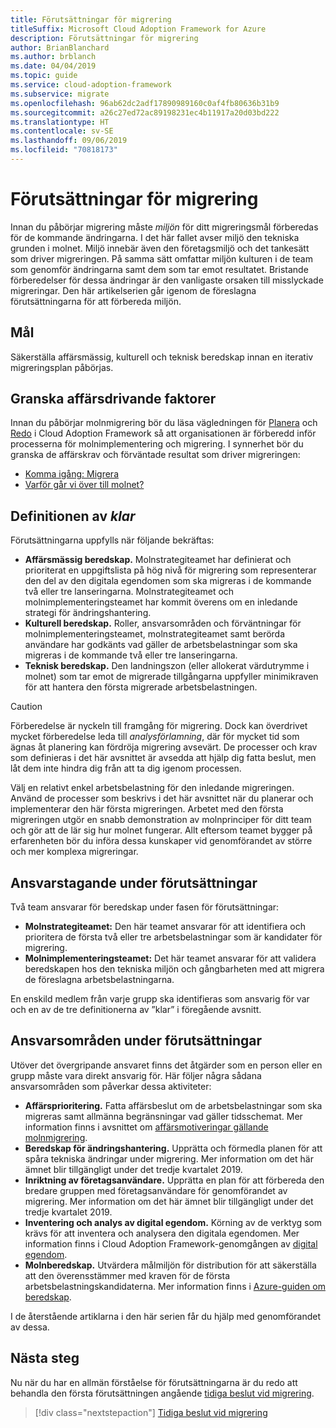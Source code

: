 ```yaml
---
title: Förutsättningar för migrering
titleSuffix: Microsoft Cloud Adoption Framework for Azure
description: Förutsättningar för migrering
author: BrianBlanchard
ms.author: brblanch
ms.date: 04/04/2019
ms.topic: guide
ms.service: cloud-adoption-framework
ms.subservice: migrate
ms.openlocfilehash: 96ab62dc2adf17890989160c0af4fb80636b31b9
ms.sourcegitcommit: a26c27ed72ac89198231ec4b11917a20d03bd222
ms.translationtype: HT
ms.contentlocale: sv-SE
ms.lasthandoff: 09/06/2019
ms.locfileid: "70818173"
---
```

# <a name="prerequisites-for-migration"></a>Förutsättningar för migrering

Innan du påbörjar migrering måste _miljön_ för ditt migreringsmål förberedas för de kommande ändringarna. I det här fallet avser miljö den tekniska grunden i molnet. Miljö innebär även den företagsmiljö och det tankesätt som driver migreringen. På samma sätt omfattar miljön kulturen i de team som genomför ändringarna samt dem som tar emot resultatet. Bristande förberedelser för dessa ändringar är den vanligaste orsaken till misslyckade migreringar. Den här artikelserien går igenom de föreslagna förutsättningarna för att förbereda miljön.

## <a name="objective"></a>Mål

Säkerställa affärsmässig, kulturell och teknisk beredskap innan en iterativ migreringsplan påbörjas.

## <a name="review-business-drivers"></a>Granska affärsdrivande faktorer

Innan du påbörjar molnmigrering bör du läsa vägledningen för [Planera](../../../business-strategy/index.md) och [Redo](../../../ready/index.md) i Cloud Adoption Framework så att organisationen är förberedd inför processerna för molnimplementering och migrering. I synnerhet bör du granska de affärskrav och förväntade resultat som driver migreringen:

- [Komma igång: Migrera](../../../getting-started/migrate.md)
- [Varför går vi över till molnet?](../../../business-strategy/motivations-why-are-we-moving-to-the-cloud.md)

## <a name="definition-of-done"></a>Definitionen av *klar*

Förutsättningarna uppfylls när följande bekräftas:

- **Affärsmässig beredskap.** Molnstrategiteamet har definierat och prioriterat en uppgiftslista på hög nivå för migrering som representerar den del av den digitala egendomen som ska migreras i de kommande två eller tre lanseringarna. Molnstrategiteamet och molnimplementeringsteamet har kommit överens om en inledande strategi för ändringshantering.
- **Kulturell beredskap.** Roller, ansvarsområden och förväntningar för molnimplementeringsteamet, molnstrategiteamet samt berörda användare har godkänts vad gäller de arbetsbelastningar som ska migreras i de kommande två eller tre lanseringarna.
- **Teknisk beredskap.** Den landningszon (eller allokerat värdutrymme i molnet) som tar emot de migrerade tillgångarna uppfyller minimikraven för att hantera den första migrerade arbetsbelastningen.

> [!CAUTION]
> Förberedelse är nyckeln till framgång för migrering. Dock kan överdrivet mycket förberedelse leda till *analysförlamning*, där för mycket tid som ägnas åt planering kan fördröja migrering avsevärt. De processer och krav som definieras i det här avsnittet är avsedda att hjälp dig fatta beslut, men låt dem inte hindra dig från att ta dig igenom processen.
>
> Välj en relativt enkel arbetsbelastning för den inledande migreringen. Använd de processer som beskrivs i det här avsnittet när du planerar och implementerar den här första migreringen. Arbetet med den första migreringen utgör en snabb demonstration av molnprinciper för ditt team och gör att de lär sig hur molnet fungerar. Allt eftersom teamet bygger på erfarenheten bör du införa dessa kunskaper vid genomförandet av större och mer komplexa migreringar.

## <a name="accountability-during-prerequisites"></a>Ansvarstagande under förutsättningar

Två team ansvarar för beredskap under fasen för förutsättningar:

- **Molnstrategiteamet:** Den här teamet ansvarar för att identifiera och prioritera de första två eller tre arbetsbelastningar som är kandidater för migrering.
- **Molnimplementeringsteamet:** Det här teamet ansvarar för att validera beredskapen hos den tekniska miljön och gångbarheten med att migrera de föreslagna arbetsbelastningarna.

En enskild medlem från varje grupp ska identifieras som ansvarig för var och en av de tre definitionerna av ”klar” i föregående avsnitt.

## <a name="responsibilities-during-prerequisites"></a>Ansvarsområden under förutsättningar

Utöver det övergripande ansvaret finns det åtgärder som en person eller en grupp måste vara direkt ansvarig för. Här följer några sådana ansvarsområden som påverkar dessa aktiviteter:

- **Affärsprioritering.** Fatta affärsbeslut om de arbetsbelastningar som ska migreras samt allmänna begränsningar vad gäller tidsschemat. Mer information finns i avsnittet om [affärsmotiveringar gällande molnmigrering](../../../business-strategy/motivations-why-are-we-moving-to-the-cloud.md).
- **Beredskap för ändringshantering.** Upprätta och förmedla planen för att spåra tekniska ändringar under migrering. Mer information om det här ämnet blir tillgängligt under det tredje kvartalet 2019.
- **Inriktning av företagsanvändare.** Upprätta en plan för att förbereda den bredare gruppen med företagsanvändare för genomförandet av migrering. Mer information om det här ämnet blir tillgängligt under det tredje kvartalet 2019.
- **Inventering och analys av digital egendom.** Körning av de verktyg som krävs för att inventera och analysera den digitala egendomen. Mer information finns i Cloud Adoption Framework-genomgången av [digital egendom](../../../digital-estate/index.md).
- **Molnberedskap.** Utvärdera målmiljön för distribution för att säkerställa att den överensstämmer med kraven för de första arbetsbelastningskandidaterna. Mer information finns i [Azure-guiden om beredskap](../../../ready/azure-readiness-guide/index.md).

I de återstående artiklarna i den här serien får du hjälp med genomförandet av dessa.

## <a name="next-steps"></a>Nästa steg

Nu när du har en allmän förståelse för förutsättningarna är du redo att behandla den första förutsättningen angående [tidiga beslut vid migrering](./decisions.md).

> [!div class="nextstepaction"]
> [Tidiga beslut vid migrering](./decisions.md)
